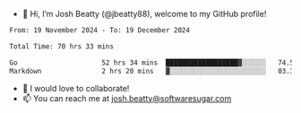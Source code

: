 - 👋 Hi, I’m Josh Beatty (@jbeatty88), welcome to my GitHub profile!

<!--START_SECTION:waka-->

```txt
From: 19 November 2024 - To: 19 December 2024

Total Time: 70 hrs 33 mins

Go                     52 hrs 34 mins  ██████████████████▓░░░░░░   74.53 %
Markdown               2 hrs 20 mins   ▓░░░░░░░░░░░░░░░░░░░░░░░░   03.31 %
```

<!--END_SECTION:waka-->

- 💞️ I would love to collaborate!
- 📫 You can reach me at josh.beatty@softwaresugar.com

<!---
jbeatty88/jbeatty88 is a ✨ special ✨ repository because its `README.md` (this file) appears on your GitHub profile.
You can click the Preview link to take a look at your changes.
--->
